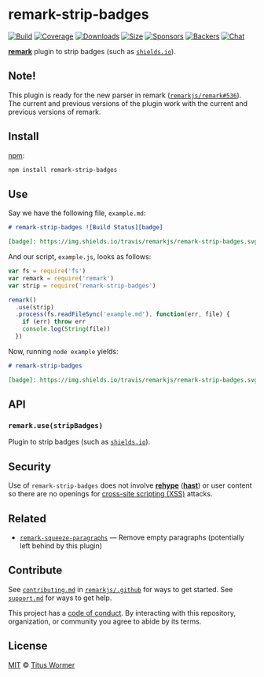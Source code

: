 # remark-strip-badges

[![Build][build-badge]][build]
[![Coverage][coverage-badge]][coverage]
[![Downloads][downloads-badge]][downloads]
[![Size][size-badge]][size]
[![Sponsors][sponsors-badge]][collective]
[![Backers][backers-badge]][collective]
[![Chat][chat-badge]][chat]

[**remark**][remark] plugin to strip badges (such as [`shields.io`][shields]).

## Note!

This plugin is ready for the new parser in remark
([`remarkjs/remark#536`](https://github.com/remarkjs/remark/pull/536)).
The current and previous versions of the plugin work with the current and
previous versions of remark.

## Install

[npm][]:

```sh
npm install remark-strip-badges
```

## Use

Say we have the following file, `example.md`:

```markdown
# remark-strip-badges ![Build Status][badge]

[badge]: https://img.shields.io/travis/remarkjs/remark-strip-badges.svg
```

And our script, `example.js`, looks as follows:

```js
var fs = require('fs')
var remark = require('remark')
var strip = require('remark-strip-badges')

remark()
  .use(strip)
  .process(fs.readFileSync('example.md'), function(err, file) {
    if (err) throw err
    console.log(String(file))
  })
```

Now, running `node example` yields:

```markdown
# remark-strip-badges

[badge]: https://img.shields.io/travis/remarkjs/remark-strip-badges.svg
```

## API

### `remark.use(stripBadges)`

Plugin to strip badges (such as [`shields.io`][shields]).

## Security

Use of `remark-strip-badges` does not involve [**rehype**][rehype]
([**hast**][hast]) or user content so there are no openings for
[cross-site scripting (XSS)][xss] attacks.

## Related

*   [`remark-squeeze-paragraphs`](https://github.com/eush77/remark-squeeze-paragraphs)
    — Remove empty paragraphs (potentially left behind by this plugin)

## Contribute

See [`contributing.md`][contributing] in [`remarkjs/.github`][health] for ways
to get started.
See [`support.md`][support] for ways to get help.

This project has a [code of conduct][coc].
By interacting with this repository, organization, or community you agree to
abide by its terms.

## License

[MIT][license] © [Titus Wormer][author]

<!-- Definitions -->

[build-badge]: https://img.shields.io/travis/remarkjs/remark-strip-badges/main.svg

[build]: https://travis-ci.org/remarkjs/remark-strip-badges

[coverage-badge]: https://img.shields.io/codecov/c/github/remarkjs/remark-strip-badges.svg

[coverage]: https://codecov.io/github/remarkjs/remark-strip-badges

[downloads-badge]: https://img.shields.io/npm/dm/remark-strip-badges.svg

[downloads]: https://www.npmjs.com/package/remark-strip-badges

[size-badge]: https://img.shields.io/bundlephobia/minzip/remark-strip-badges.svg

[size]: https://bundlephobia.com/result?p=remark-strip-badges

[sponsors-badge]: https://opencollective.com/unified/sponsors/badge.svg

[backers-badge]: https://opencollective.com/unified/backers/badge.svg

[collective]: https://opencollective.com/unified

[chat-badge]: https://img.shields.io/badge/chat-discussions-success.svg

[chat]: https://github.com/remarkjs/remark/discussions

[npm]: https://docs.npmjs.com/cli/install

[health]: https://github.com/remarkjs/.github

[contributing]: https://github.com/remarkjs/.github/blob/HEAD/contributing.md

[support]: https://github.com/remarkjs/.github/blob/HEAD/support.md

[coc]: https://github.com/remarkjs/.github/blob/HEAD/code-of-conduct.md

[license]: license

[author]: https://wooorm.com

[remark]: https://github.com/remarkjs/remark

[shields]: https://shields.io

[xss]: https://en.wikipedia.org/wiki/Cross-site_scripting

[rehype]: https://github.com/rehypejs/rehype

[hast]: https://github.com/syntax-tree/hast
